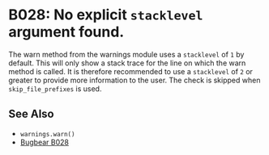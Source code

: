 # B028: No explicit `stacklevel` argument found.

The warn method from the warnings module uses a `stacklevel` of `1` by default. This
will only show a stack trace for the line on which the warn method is called. It is
therefore recommended to use a `stacklevel` of `2` or greater to provide more
information to the user. The check is skipped when `skip_file_prefixes` is used.

## See Also

* `warnings.warn()`
* [Bugbear B028](https://github.com/PyCQA/flake8-bugbear?tab=readme-ov-file)
